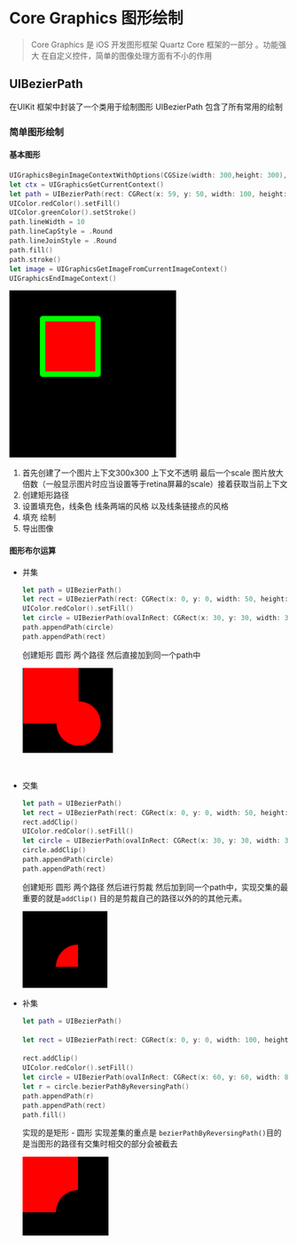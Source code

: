 # Core Graphics 图形绘制

> Core Graphics 是 iOS  开发图形框架 Quartz Core 框架的一部分 。功能强大  在自定义控件，简单的图像处理方面有不小的作用

## UIBezierPath

在UIKit 框架中封装了一个类用于绘制图形 UIBezierPath 包含了所有常用的绘制

### 简单图形绘制

#### 基本图形

````swift
UIGraphicsBeginImageContextWithOptions(CGSize(width: 300,height: 300), true, 1)
let ctx = UIGraphicsGetCurrentContext()
let path = UIBezierPath(rect: CGRect(x: 59, y: 50, width: 100, height: 100)) 
UIColor.redColor().setFill()
UIColor.greenColor().setStroke()
path.lineWidth = 10
path.lineCapStyle = .Round
path.lineJoinStyle = .Round
path.fill()
path.stroke()
let image = UIGraphicsGetImageFromCurrentImageContext()
UIGraphicsEndImageContext()
````

![1-1](1-1.png)

1. 首先创建了一个图片上下文300x300 上下文不透明 最后一个scale 图片放大倍数（一般显示图片时应当设置等于retina屏幕的scale）接着获取当前上下文
2. 创建矩形路径
3. 设置填充色，线条色 线条两端的风格 以及线条链接点的风格
4. 填充 绘制
5. 导出图像

#### 图形布尔运算

- 并集

  ```swift
  let path = UIBezierPath()
  let rect = UIBezierPath(rect: CGRect(x: 0, y: 0, width: 50, height: 50))
  UIColor.redColor().setFill()
  let circle = UIBezierPath(ovalInRect: CGRect(x: 30, y: 30, width: 30, height: 30))
  path.appendPath(circle)
  path.appendPath(rect)
  ```

  创建矩形 圆形 两个路径 然后直接加到同一个path中

   ![1-2](1-2.png)

  ​


- 交集

  ````swift
  let path = UIBezierPath()
  let rect = UIBezierPath(rect: CGRect(x: 0, y: 0, width: 50, height: 50))
  rect.addClip()
  UIColor.redColor().setFill()
  let circle = UIBezierPath(ovalInRect: CGRect(x: 30, y: 30, width: 30, height: 30))
  circle.addClip()
  path.appendPath(circle)
  path.appendPath(rect)
  ````

  创建矩形 圆形 两个路径 然后进行剪裁 然后加到同一个path中，实现交集的最重要的就是`addClip()`  目的是剪裁自己的路径以外的的其他元素。

   ![1-3](1-3.png)

- 补集 

  ````swift
  let path = UIBezierPath() 

  let rect = UIBezierPath(rect: CGRect(x: 0, y: 0, width: 100, height: 100))

  rect.addClip()
  UIColor.redColor().setFill()
  let circle = UIBezierPath(ovalInRect: CGRect(x: 60, y: 60, width: 80, height: 80))
  let r = circle.bezierPathByReversingPath()
  path.appendPath(r)
  path.appendPath(rect)
  path.fill()
  ````

  实现的是矩形 - 圆形 实现差集的重点是 `bezierPathByReversingPath()`目的是当图形的路径有交集时相交的部分会被截去

   ![1-4](1-4.png)